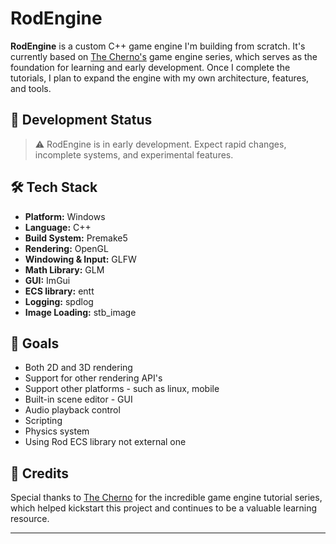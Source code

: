 # RodEngine

**RodEngine** is a custom C++ game engine I'm building from scratch. It's currently based on [The Cherno's](https://www.youtube.com/@TheCherno) game engine series, which serves as the foundation for learning and early development. Once I complete the tutorials, I plan to expand the engine with my own architecture, features, and tools.

## 🚧 Development Status

> ⚠️ RodEngine is in early development. Expect rapid changes, incomplete systems, and experimental features.

## 🛠 Tech Stack

- **Platform:** Windows
- **Language:** C++
- **Build System:** Premake5  
- **Rendering:** OpenGL 
- **Windowing & Input:** GLFW  
- **Math Library:** GLM  
- **GUI:** ImGui
- **ECS library:** entt 
- **Logging:** spdlog  
- **Image Loading:** stb_image  

## 🎯 Goals

- Both 2D and 3D rendering
- Support for other rendering API's
- Support other platforms - such as linux, mobile
- Built-in scene editor - GUI
- Audio playback control
- Scripting
- Physics system
- Using Rod ECS library not external one



## 🙏 Credits

Special thanks to [The Cherno](https://github.com/thecherno) for the incredible game engine tutorial series, which helped kickstart this project and continues to be a valuable learning resource.

---

